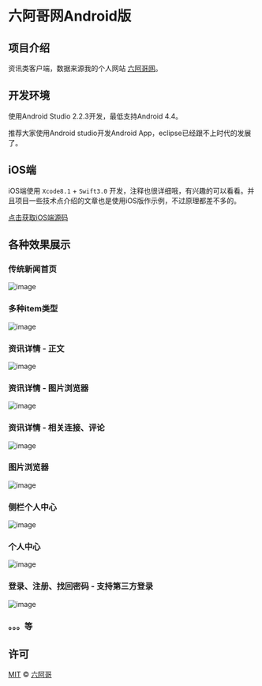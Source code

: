 # 六阿哥网Android版

## 项目介绍

资讯类客户端，数据来源我的个人网站 [六阿哥网](http://www.6ag.cn)。

## 开发环境

使用Android Studio 2.2.3开发，最低支持Android 4.4。

推荐大家使用Android studio开发Android App，eclipse已经跟不上时代的发展了。

## iOS端

iOS端使用 `Xcode8.1` + `Swift3.0` 开发，注释也很详细哦，有兴趣的可以看看。并且项目一些技术点介绍的文章也是使用iOS版作示例，不过原理都差不多的。

[点击获取iOS端源码](https://github.com/6ag/LiuAGeIOS)

## 各种效果展示

### 传统新闻首页

![image](https://github.com/6ag/LiuAGeAndroid/blob/master/show/1.jpg)

### 多种item类型

![image](https://github.com/6ag/LiuAGeAndroid/blob/master/show/2.jpg)

### 资讯详情 - 正文

![image](https://github.com/6ag/LiuAGeAndroid/blob/master/show/3.jpg)

### 资讯详情 - 图片浏览器

![image](https://github.com/6ag/LiuAGeAndroid/blob/master/show/4.jpg)

### 资讯详情 - 相关连接、评论

![image](https://github.com/6ag/LiuAGeAndroid/blob/master/show/5.jpg)

### 图片浏览器

![image](https://github.com/6ag/LiuAGeAndroid/blob/master/show/6.jpg)

### 侧栏个人中心

![image](https://github.com/6ag/LiuAGeAndroid/blob/master/show/7.jpg)

### 个人中心

![image](https://github.com/6ag/LiuAGeAndroid/blob/master/show/8.jpg)

### 登录、注册、找回密码 - 支持第三方登录

![image](https://github.com/6ag/LiuAGeAndroid/blob/master/show/9.jpg)

### 。。。等

## 许可

[MIT](https://github.com/6ag/LiuAGeAndroid/blob/master/LICENSE) © [六阿哥](https://github.com/6ag)

